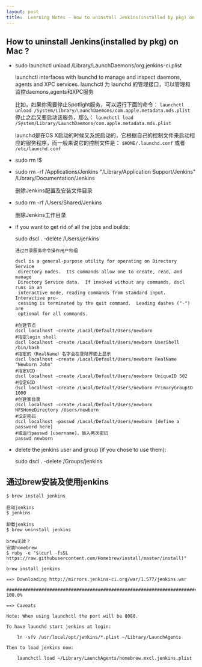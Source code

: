 ```yaml
---
layout: post
title:  Learning Notes - How to uninstall Jenkins(installed by pkg) on Mac 
---
```


## How to uninstall Jenkins(installed by pkg) on Mac ?

- sudo launchctl unload /Library/LaunchDaemons/org.jenkins-ci.plist

	launchctl interfaces with launchd to manage and inspect daemons, agents
     and XPC services. launchctl 为 launchd 的管理接口，可以管理和监控daemons,agents和XPC服务
	
	比如，如果你需要停止Spotlight服务，可以运行下面的命令：
	  `launchctl unload /System/Library/LaunchDaemons/com.apple.metadata.mds.plist`
	停止之后又要启动该服务，那么：
	  `launchctl load /System/Library/LaunchDaemons/com.apple.metadata.mds.plist`
	
	launchd是在OS X启动的时候又系统启动的，它根据自己的控制文件来启动相应的服务程序，而一般来说它的控制文件是：
	`$HOME/.launchd.conf` 或者 `/etc/launchd.conf`

- sudo rm !$

- sudo rm -rf /Applications/Jenkins "/Library/Application Support/Jenkins" /Library/Documentation/Jenkins

	删除Jenkins配置及安装文件目录

- sudo rm -rf /Users/Shared/Jenkins

	删除Jenkins工作目录

- if you want to get rid of all the jobs and builds:

	sudo dscl . -delete /Users/jenkins
	
	```
	通过目录服务命令操作用户和组
	
	dscl is a general-purpose utility for operating on Directory Service
     directory nodes.  Its commands allow one to create, read, and manage
     Directory Service data.  If invoked without any commands, dscl runs in an
     interactive mode, reading commands from standard input.  Interactive pro-
     cessing is terminated by the quit command.  Leading dashes ("-") are
     optional for all commands.
	
	#创建节点
	dscl localhost -create /Local/Default/Users/newborn
	#指定login shell
	dscl localhost -create /Local/Default/Users/newborn UserShell /bin/bash
	#指定的（RealName）名字会在登陆界面上显示
	dscl localhost -create /Local/Default/Users/newborn RealName "Newborn John"
	#指定UID
	dscl localhost -create /Local/Default/Users/newborn UniqueID 502
	#指定GID
	dscl localhost -create /Local/Default/Users/newborn PrimaryGroupID 1000
	#创建家目录
	dscl localhost -create /Local/Default/Users/newborn NFSHomeDirectory /Users/newborn
	#设定密码
	dscl localhost -passwd /Local/Default/Users/newborn [define a password here]
	#或运行passwd [username]，输入两次密码
	passwd newborn
	```

- delete the jenkins user and group (if you chose to use them):

	sudo dscl . -delete /Groups/jenkins


## 通过brew安装及使用jenkins
`$ brew install jenkins`

```
启动jenkins
$ jenkins
```

```
卸载jenkins
$ brew uninstall jenkins
```

```
brew无效？
安装homebrew
$ ruby -e "$(curl -fsSL https://raw.githubusercontent.com/Homebrew/install/master/install)"
```


```
brew install jenkins

==> Downloading http://mirrors.jenkins-ci.org/war/1.577/jenkins.war

######################################################################## 100.0%

==> Caveats

Note: When using launchctl the port will be 8080.

To have launchd start jenkins at login:

    ln -sfv /usr/local/opt/jenkins/*.plist ~/Library/LaunchAgents

Then to load jenkins now:

    launchctl load ~/Library/LaunchAgents/homebrew.mxcl.jenkins.plist
```




